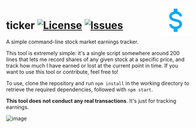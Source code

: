 <img src="resources/currency-usd.png" align="right" height="84" />

# ticker [![License](https://img.shields.io/github/license/the-sink/ticker)](https://github.com/the-sink/ticker/blob/main/LICENSE) [![Issues](https://img.shields.io/github/issues/the-sink/ticker)](https://github.com/the-sink/ticker/issues)

A simple command-line stock market earnings tracker.

This tool is extremely simple: it's a single script somewhere around 200 lines that lets me record shares of any given stock at a specific price, and track how much I have earned or lost at the current point in time. If you want to use this tool or contribute, feel free to!

To use, clone the repository and run ``npm install`` in the working directory to retrieve the required dependencies, followed with ``npm start``.

**This tool does not conduct any real transactions**. It's just for tracking earnings.

![image](https://user-images.githubusercontent.com/18225391/121231086-d4e46000-c844-11eb-97a7-31db14715cf3.png)
